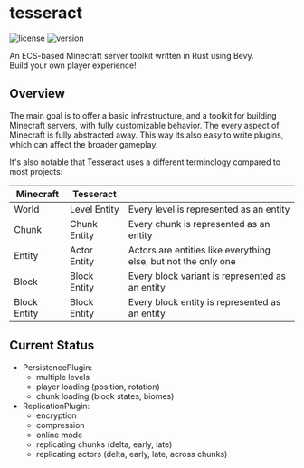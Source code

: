 # tesseract

![license](https://img.shields.io/badge/License-Apache_2.0-blue.svg)
![version](https://img.shields.io/badge/Version-0.0.0-darkred.svg)

An ECS-based Minecraft server toolkit written in Rust using Bevy.<br>
Build your own player experience!

## Overview

The main goal is to offer a basic infrastructure, and a toolkit for building Minecraft servers, with fully customizable
behavior. The every aspect of Minecraft is fully abstracted away. This way its also easy to write plugins, which can
affect the broader gameplay.

It's also notable that Tesseract uses a different terminology compared to most projects:

| Minecraft    | Tesseract    |                                                                |
|--------------|--------------|----------------------------------------------------------------|
| World        | Level Entity | Every level is represented as an entity                        |
| Chunk        | Chunk Entity | Every chunk is represented as an entity                        |
| Entity       | Actor Entity | Actors are entities like everything else, but not the only one |
| Block        | Block Entity | Every block variant is represented as an entity                |
| Block Entity | Block Entity | Every block entity is represented as an entity                 |

## Current Status

- PersistencePlugin:
    - multiple levels
    - player loading (position, rotation)
    - chunk loading (block states, biomes)
- ReplicationPlugin:
    - encryption
    - compression
    - online mode
    - replicating chunks (delta, early, late)
    - replicating actors (delta, early, late, across chunks)
